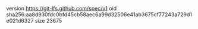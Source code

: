 version https://git-lfs.github.com/spec/v1
oid sha256:aa8d930fdc0bfd45cb58aec6a99d32506e41ab3675cf77243a729d1e021d6327
size 23675
